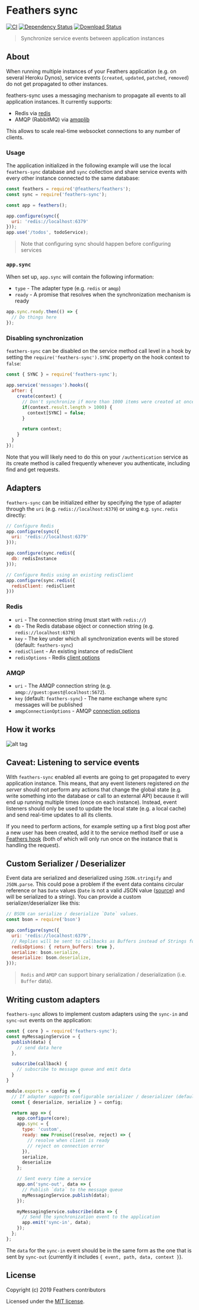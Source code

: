 # Feathers sync

[![CI](https://github.com/feathersjs-ecosystem/feathers-sync/workflows/CI/badge.svg)](https://github.com/feathersjs-ecosystem/feathers-sync/actions?query=workflow%3ACI)
[![Dependency Status](https://img.shields.io/david/feathersjs-ecosystem/feathers-sync.svg?style=flat-square)](https://david-dm.org/feathersjs-ecosystem/feathers-sync)
[![Download Status](https://img.shields.io/npm/dm/feathers-sync.svg?style=flat-square)](https://www.npmjs.com/package/feathers-sync)

> Synchronize service events between application instances

## About

When running multiple instances of your Feathers application (e.g. on several Heroku Dynos), service events (`created`, `updated`, `patched`, `removed`) do not get propagated to other instances.

feathers-sync uses a messaging mechanism to propagate all events to all application instances. It currently supports:

- Redis via [redis](https://github.com/NodeRedis/node_redis)
- AMQP (RabbitMQ) via [amqplib](https://github.com/squaremo/amqp.node)

This allows to scale real-time websocket connections to any number of clients.

### Usage

The application initialized in the following example will use the local `feathers-sync` database and `sync` collection and share service events with every other instance connected to the same database:

```js
const feathers = require('@feathers/feathers');
const sync = require('feathers-sync');

const app = feathers();

app.configure(sync({
  uri: 'redis://localhost:6379'
}));
app.use('/todos', todoService);
```

> Note that configuring sync should happen before configuring services

### `app.sync`

When set up, `app.sync` will contain the following information:

- `type` - The adapter type (e.g. `redis` or `amqp`)
- `ready` - A promise that resolves when the synchronization mechanism is ready

```js
app.sync.ready.then(() => {
  // Do things here
});
```

### Disabling synchronization

`feathers-sync` can be disabled on the service method call level in a hook by setting the `require('feathers-sync').SYNC` property on the hook context to `false`:

```js
const { SYNC } = require('feathers-sync');

app.service('messages').hooks({
  after: {
    create(context) {
      // Don't synchronize if more than 1000 items were created at once
      if(context.result.length > 1000) {
        context[SYNC] = false;
      }

      return context;
    }
  }
});
```

Note that you will likely need to do this on your `/authentication` service as its create method is called frequently whenever you authenticate, including find and get requests.

## Adapters

`feathers-sync` can be initialized either by specifying the type of adapter through the `uri` (e.g. `redis://localhost:6379`) or using e.g. `sync.redis` directly:

```js
// Configure Redis
app.configure(sync({
  uri: 'redis://localhost:6379'
}));

app.configure(sync.redis({
  db: redisInstance
}));

// Configure Redis using an existing redisClient
app.configure(sync.redis({
  redisClient: redisClient 
}))
```

### Redis

- `uri` - The connection string (must start with `redis://`)
- `db` - The Redis database object or connection string (e.g. `redis://localhost:6379`)
- `key` - The key under which all synchronization events will be stored (default: `feathers-sync`)
- `redisClient` - An existing instance of redisClient
- `redisOptions` - Redis [client options](http://redis.js.org/#api-rediscreateclient)

### AMQP

- `uri` - The AMQP connection string (e.g. `amqp://guest:guest@localhost:5672`).
- `key` (default: `feathers-sync`) - The name exchange where sync messages will be published
- `amqpConnectionOptions` - AMQP [connection options](http://www.squaremobius.net/amqp.node/channel_api.html#connect)

## How it works

![alt tag](https://raw.githubusercontent.com/PedroMD/feathers-sync/master/feathers-sync%20and%20real-time%20events-60.png)

## Caveat: Listening to service events

With `feathers-sync` enabled all events are going to get propagated to every application instance. This means, that any event listeners registered _on the server_ should not perform any actions that change the global state (e.g. write something into the database or call to an external API) because it will end up running multiple times (once on each instance). Instead, event listeners should only be used to update the local state (e.g. a local cache) and send real-time updates to all its clients. 

If you need to perform actions, for example setting up a first blog post after a new user has been created, add it to the service method itself or use a [Feathers hook](https://docs.feathersjs.com/api/hooks.html) (both of which will only run once on the instance that is handling the request).

## Custom Serializer / Deserializer

Event data are serialized and deserialized using `JSON.stringify` and `JSON.parse`. This could pose a problem if the event data contains circular reference or has `Date` values (`Date` is not a valid JSON value ([source](https://www.w3schools.com/js/js_json_datatypes.asp)) and will be serialized to a string). You can provide a custom serializer/deserializer like this:

```js
// BSON can serialize / deserialize `Date` values.
const bson = require('bson')

app.configure(sync({
  uri: 'redis://localhost:6379',
  // Replies will be sent to callbacks as Buffers instead of Strings for bson.deserialize to work.
  redisOptions: { return_buffers: true },
  serialize: bson.serialize,
  deserialize: bson.deserialize,
}));
```

> `Redis` and `AMQP` can support binary serialization / deserialization (i.e. `Buffer` data).

## Writing custom adapters

`feathers-sync` allows to implement custom adapters using the `sync-in` and `sync-out` events on the application:

```js
const { core } = require('feathers-sync');
const myMessagingService = {
  publish(data) {
    // send data here
  },

  subscribe(callback) {
    // subscribe to message queue and emit data
  }
}

module.exports = config => {
  // If adapter supports configurable serializer / deserializer (defaults to `JSON.stringfy` / `JSON.parse`)
  const { deserialize, serialize } = config;

  return app => {
    app.configure(core);
    app.sync = {
      type: 'custom',
      ready: new Promise((resolve, reject) => {
        // resolve when client is ready
        // reject on connection error
      }),
      serialize,
      deserialize
    };

    // Sent every time a service
    app.on('sync-out', data => {
      // Publish `data` to the message queue
      myMessagingService.publish(data);
    });

    myMessagingService.subscribe(data => {
      // Send the synchronization event to the application
      app.emit('sync-in', data);
    });
  };
};
```

The `data` for the `sync-in` event should be in the same form as the one that is sent by `sync-out` (currently it includes `{ event, path, data, context }`).

## License

Copyright (c) 2019 Feathers contributors

Licensed under the [MIT license](LICENSE).
